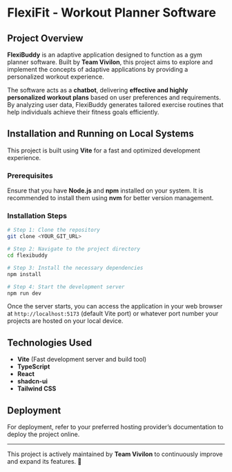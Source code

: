 # FlexiFit - Workout Planner Software

## Project Overview
**FlexiBuddy** is an adaptive application designed to function as a gym planner software. Built by **Team Vivilon**, this project aims to explore and implement the concepts of adaptive applications by providing a personalized workout experience. 

The software acts as a **chatbot**, delivering **effective and highly personalized workout plans** based on user preferences and requirements. By analyzing user data, FlexiBuddy generates tailored exercise routines that help individuals achieve their fitness goals efficiently.

## Installation and Running on Local Systems
This project is built using **Vite** for a fast and optimized development experience.

### Prerequisites
Ensure that you have **Node.js** and **npm** installed on your system. It is recommended to install them using **nvm** for better version management.

### Installation Steps
```sh
# Step 1: Clone the repository
git clone <YOUR_GIT_URL>

# Step 2: Navigate to the project directory
cd flexibuddy

# Step 3: Install the necessary dependencies
npm install

# Step 4: Start the development server
npm run dev
```

Once the server starts, you can access the application in your web browser at `http://localhost:5173` (default Vite port) or whatever port number your projects are hosted on your local device.

## Technologies Used
- **Vite** (Fast development server and build tool)
- **TypeScript**
- **React**
- **shadcn-ui**
- **Tailwind CSS**

## Deployment
For deployment, refer to your preferred hosting provider’s documentation to deploy the project online.

---
This project is actively maintained by **Team Vivilon** to continuously improve and expand its features. 🚀

